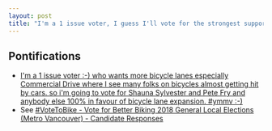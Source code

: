 ```yaml
---
layout: post
title: "I'm a 1 issue voter, I guess I'll vote for the strongest supporters of expanding the bike lanes!?!"
---
```


## Pontifications

* [I'm a 1 issue voter :-) who wants more bicycle lanes especially Commercial Drive where I see many folks on bicycles almost getting hit by cars. so i'm going to vote for Shauna Sylvester and Pete Fry and anybody else 100% in favour of bicycle lane expansion. #ymmv :-)](https://twitter.com/rtanglao/status/1050566785429192704) 
* See [#VoteToBike - Vote for Better Biking
2018 General Local Elections (Metro Vancouver) - Candidate Responses](https://bikehub.ca/votetobike-vote-for-better-biking) 


